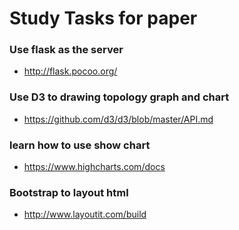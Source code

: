 # Study Tasks for paper
### Use flask as the server
- http://flask.pocoo.org/

### Use D3 to drawing topology graph and chart
- https://github.com/d3/d3/blob/master/API.md

### learn how to use show chart
- https://www.highcharts.com/docs

### Bootstrap to layout html
- http://www.layoutit.com/build

